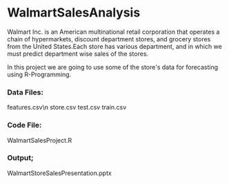 # WalmartSalesAnalysis

Walmart Inc. is an American multinational retail corporation that operates a chain of hypermarkets, discount department stores, and grocery stores from the United States.Each store has various department, and in which we must predict department wise sales of the stores.

In this project we are going to use some of the store's data for forecasting using R-Programming.
### Data Files:
features.csv\n
store.csv
test.csv
train.csv
### Code File:
WalmartSalesProject.R
### Output;
WalmartStoreSalesPresentation.pptx
